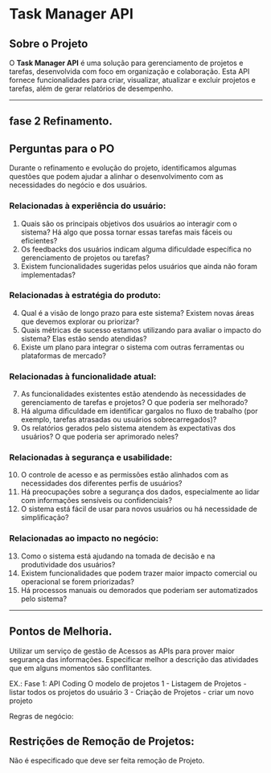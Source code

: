 # Task Manager API

## Sobre o Projeto 
O **Task Manager API** é uma solução para gerenciamento de projetos e tarefas, desenvolvida com foco em organização e colaboração. Esta API fornece funcionalidades para criar, visualizar, atualizar e excluir projetos e tarefas, além de gerar relatórios de desempenho.

---
## fase 2 Refinamento.
## Perguntas para o PO

Durante o refinamento e evolução do projeto, identificamos algumas questões que podem ajudar a alinhar o desenvolvimento com as necessidades do negócio e dos usuários. 

### **Relacionadas à experiência do usuário:**
1. Quais são os principais objetivos dos usuários ao interagir com o sistema? Há algo que possa tornar essas tarefas mais fáceis ou eficientes?
2. Os feedbacks dos usuários indicam alguma dificuldade específica no gerenciamento de projetos ou tarefas?
3. Existem funcionalidades sugeridas pelos usuários que ainda não foram implementadas?

### **Relacionadas à estratégia do produto:**
4. Qual é a visão de longo prazo para este sistema? Existem novas áreas que devemos explorar ou priorizar?
5. Quais métricas de sucesso estamos utilizando para avaliar o impacto do sistema? Elas estão sendo atendidas?
6. Existe um plano para integrar o sistema com outras ferramentas ou plataformas de mercado?

### **Relacionadas à funcionalidade atual:**
7. As funcionalidades existentes estão atendendo às necessidades de gerenciamento de tarefas e projetos? O que poderia ser melhorado?
8. Há alguma dificuldade em identificar gargalos no fluxo de trabalho (por exemplo, tarefas atrasadas ou usuários sobrecarregados)?
9. Os relatórios gerados pelo sistema atendem às expectativas dos usuários? O que poderia ser aprimorado neles?

### **Relacionadas à segurança e usabilidade:**
10. O controle de acesso e as permissões estão alinhados com as necessidades dos diferentes perfis de usuários?
11. Há preocupações sobre a segurança dos dados, especialmente ao lidar com informações sensíveis ou confidenciais?
12. O sistema está fácil de usar para novos usuários ou há necessidade de simplificação?

### **Relacionadas ao impacto no negócio:**
13. Como o sistema está ajudando na tomada de decisão e na produtividade dos usuários?
14. Existem funcionalidades que podem trazer maior impacto comercial ou operacional se forem priorizadas?
15. Há processos manuais ou demorados que poderiam ser automatizados pelo sistema?

---

## Pontos de Melhoria.
Utilizar um serviço de gestão de Acessos as APIs para prover maior segurança das informações.
Especificar melhor a descrição das atividades que em alguns momentos são conflitantes.

EX.: Fase 1: API Coding 
    O modelo de projetos
  1 - Listagem de Projetos - listar todos os projetos do usuário
  3 - Criação de Projetos - criar um novo projeto

Regras de negócio:
  ##  Restrições de Remoção de Projetos:
Não é especificado que deve ser feita remoção de Projeto.


  




